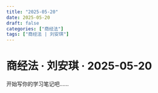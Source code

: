 ```yaml
---
title: "2025-05-20"
date: 2025-05-20
draft: false
categories: ["商经法"]
tags: ["商经法 | 刘安琪"]
---
```


# 商经法 · 刘安琪 · 2025-05-20

开始写你的学习笔记吧……
